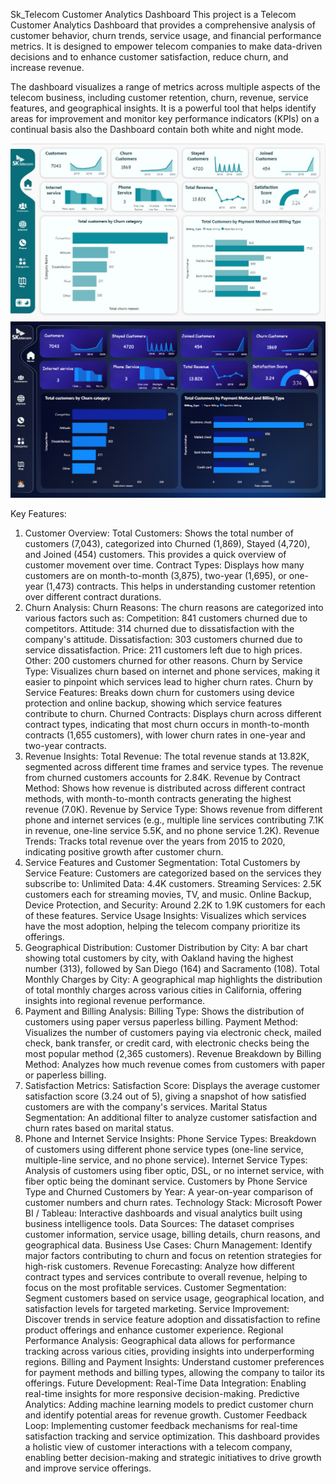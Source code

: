 Sk_Telecom Customer Analytics Dashboard
This project is a Telecom Customer Analytics Dashboard that provides a comprehensive analysis of customer behavior, churn trends, service usage, and financial performance metrics. It is designed to empower telecom companies to make data-driven decisions and to enhance customer satisfaction, reduce churn, and increase revenue.

The dashboard visualizes a range of metrics across multiple aspects of the telecom business, including customer retention, churn, revenue, service features, and geographical insights. It is a powerful tool that helps identify areas for improvement and monitor key performance indicators (KPIs) on a continual basis also the Dashboard contain both white and night mode.

![Sk_Telecom Overview Dashboard](images/Home%20smallerfinal.jpg)
![Sk_Telecom Overview Dashboard](images/sk_telecom_dark.png)

Key Features:
1. Customer Overview:
Total Customers: Shows the total number of customers (7,043), categorized into Churned (1,869), Stayed (4,720), and Joined (454) customers. This provides a quick overview of customer movement over time.
Contract Types: Displays how many customers are on month-to-month (3,875), two-year (1,695), or one-year (1,473) contracts. This helps in understanding customer retention over different contract durations.
2. Churn Analysis:
Churn Reasons: The churn reasons are categorized into various factors such as:
Competition: 841 customers churned due to competitors.
Attitude: 314 churned due to dissatisfaction with the company's attitude.
Dissatisfaction: 303 customers churned due to service dissatisfaction.
Price: 211 customers left due to high prices.
Other: 200 customers churned for other reasons.
Churn by Service Type: Visualizes churn based on internet and phone services, making it easier to pinpoint which services lead to higher churn rates.
Churn by Service Features: Breaks down churn for customers using device protection and online backup, showing which service features contribute to churn.
Churned Contracts: Displays churn across different contract types, indicating that most churn occurs in month-to-month contracts (1,655 customers), with lower churn rates in one-year and two-year contracts.
3. Revenue Insights:
Total Revenue: The total revenue stands at 13.82K, segmented across different time frames and service types. The revenue from churned customers accounts for 2.84K.
Revenue by Contract Method: Shows how revenue is distributed across different contract methods, with month-to-month contracts generating the highest revenue (7.0K).
Revenue by Service Type: Shows revenue from different phone and internet services (e.g., multiple line services contributing 7.1K in revenue, one-line service 5.5K, and no phone service 1.2K).
Revenue Trends: Tracks total revenue over the years from 2015 to 2020, indicating positive growth after customer churn.
4. Service Features and Customer Segmentation:
Total Customers by Service Feature: Customers are categorized based on the services they subscribe to:
Unlimited Data: 4.4K customers.
Streaming Services: 2.5K customers each for streaming movies, TV, and music.
Online Backup, Device Protection, and Security: Around 2.2K to 1.9K customers for each of these features.
Service Usage Insights: Visualizes which services have the most adoption, helping the telecom company prioritize its offerings.
5. Geographical Distribution:
Customer Distribution by City: A bar chart showing total customers by city, with Oakland having the highest number (313), followed by San Diego (164) and Sacramento (108).
Total Monthly Charges by City: A geographical map highlights the distribution of total monthly charges across various cities in California, offering insights into regional revenue performance.
6. Payment and Billing Analysis:
Billing Type: Shows the distribution of customers using paper versus paperless billing.
Payment Method: Visualizes the number of customers paying via electronic check, mailed check, bank transfer, or credit card, with electronic checks being the most popular method (2,365 customers).
Revenue Breakdown by Billing Method: Analyzes how much revenue comes from customers with paper or paperless billing.
7. Satisfaction Metrics:
Satisfaction Score: Displays the average customer satisfaction score (3.24 out of 5), giving a snapshot of how satisfied customers are with the company's services.
Marital Status Segmentation: An additional filter to analyze customer satisfaction and churn rates based on marital status.
8. Phone and Internet Service Insights:
Phone Service Types: Breakdown of customers using different phone service types (one-line service, multiple-line service, and no phone service).
Internet Service Types: Analysis of customers using fiber optic, DSL, or no internet service, with fiber optic being the dominant service.
Customers by Phone Service Type and Churned Customers by Year: A year-on-year comparison of customer numbers and churn rates.
Technology Stack:
Microsoft Power BI / Tableau: Interactive dashboards and visual analytics built using business intelligence tools.
Data Sources: The dataset comprises customer information, service usage, billing details, churn reasons, and geographical data.
Business Use Cases:
Churn Management: Identify major factors contributing to churn and focus on retention strategies for high-risk customers.
Revenue Forecasting: Analyze how different contract types and services contribute to overall revenue, helping to focus on the most profitable services.
Customer Segmentation: Segment customers based on service usage, geographical location, and satisfaction levels for targeted marketing.
Service Improvement: Discover trends in service feature adoption and dissatisfaction to refine product offerings and enhance customer experience.
Regional Performance Analysis: Geographical data allows for performance tracking across various cities, providing insights into underperforming regions.
Billing and Payment Insights: Understand customer preferences for payment methods and billing types, allowing the company to tailor its offerings.
Future Development:
Real-Time Data Integration: Enabling real-time insights for more responsive decision-making.
Predictive Analytics: Adding machine learning models to predict customer churn and identify potential areas for revenue growth.
Customer Feedback Loop: Implementing customer feedback mechanisms for real-time satisfaction tracking and service optimization.
This dashboard provides a holistic view of customer interactions with a telecom company, enabling better decision-making and strategic initiatives to drive growth and improve service offerings.


